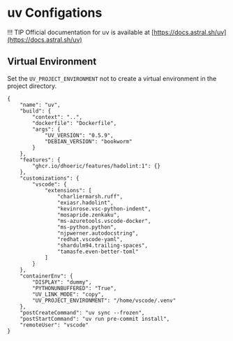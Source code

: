 # uv Configations

!!! TIP
    Official documentation for uv is available at [https://docs.astral.sh/uv](https://docs.astral.sh/uv)

## Virtual Environment
Set the `UV_PROJECT_ENVIRONMENT` not to create a virtual environment in the project directory.

```{.dockerfile title=".devcontainer/Dockerfile" hl_lines="34"}
{
    "name": "uv",
    "build": {
        "context": "..",
        "dockerfile": "Dockerfile",
        "args": {
            "UV_VERSION": "0.5.9",
            "DEBIAN_VERSION": "bookworm"
        }
    },
    "features": {
        "ghcr.io/dhoeric/features/hadolint:1": {}
    },
    "customizations": {
        "vscode": {
            "extensions": [
                "charliermarsh.ruff",
                "exiasr.hadolint",
                "kevinrose.vsc-python-indent",
                "mosapride.zenkaku",
                "ms-azuretools.vscode-docker",
                "ms-python.python",
                "njpwerner.autodocstring",
                "redhat.vscode-yaml",
                "shardulm94.trailing-spaces",
                "tamasfe.even-better-toml"
            ]
        }
    },
    "containerEnv": {
        "DISPLAY": "dummy",
        "PYTHONUNBUFFERED": "True",
        "UV_LINK_MODE": "copy",
        "UV_PROJECT_ENVIRONMENT": "/home/vscode/.venv"
    },
    "postCreateCommand": "uv sync --frozen",
    "postStartCommand": "uv run pre-commit install",
    "remoteUser": "vscode"
}

```
